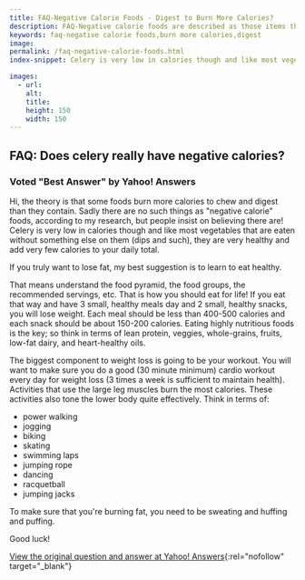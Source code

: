 ```yaml
---
title: FAQ-Negative Calorie Foods - Digest to Burn More Calories?
description: FAQ-Negative calorie foods are described as those items that burn more calories to chew and digest than are actually in the food.  Do they really exist?
keywords: faq-negative calorie foods,burn more calories,digest
image: 
permalink: /faq-negative-calorie-foods.html
index-snippet: Celery is very low in calories though and like most vegetables that are eaten without something else on them (dips and such), they are very healthy and add very few calories to your daily total.

images:
  - url: 
    alt: 
    title: 
    height: 150
    width: 150
---
```


## FAQ: Does celery really have negative calories?
### Voted "Best Answer" by Yahoo! Answers

Hi, the theory is that some foods burn more calories to chew and digest than they contain. Sadly there are no such things as "negative calorie" foods, according to my research, but people insist on believing there are! Celery is very low in calories though and like most vegetables that are eaten without something else on them (dips and such), they are very healthy and add very few calories to your daily total.

If you truly want to lose fat, my best suggestion is to learn to eat healthy.

That means understand the food pyramid, the food groups, the recommended servings, etc. That is how you should eat for life! If you eat that way and have 3 small, healthy meals day and 2 small, healthy snacks, you will lose weight. Each meal should be less than 400-500 calories and each snack should be about 150-200 calories. Eating highly nutritious foods is the key; so think in terms of lean protein, veggies, whole-grains, fruits, low-fat dairy, and heart-healthy oils.

The biggest component to weight loss is going to be your workout. You will want to make sure you do a good (30 minute minimum) cardio workout every day for weight loss (3 times a week is sufficient to maintain health). Activities that use the large leg muscles burn the most calories. These activities also tone the lower body quite effectively. Think in terms of:

* power walking
* jogging
* biking
* skating
* swimming laps
* jumping rope
* dancing
* racquetball
* jumping jacks

To make sure that you're burning fat, you need to be sweating and huffing and puffing.

Good luck!

[View the original question and answer at Yahoo! Answers](http://answers.yahoo.com/question/?qid=20081018134024AAhcBeQ){:rel="nofollow" target="_blank"}